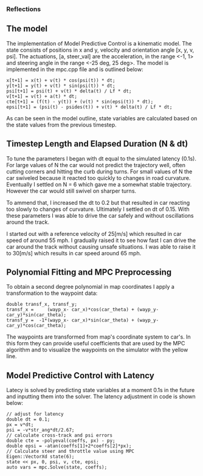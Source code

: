 ### Reflections

## The model

The implementation of Model Predictive Control is a kinematic model. The state consists of positions in x and y, velocity and orientation angle [x, y, v, psi]. The actuations, [a, steer_val] are the acceleration, in the range <-1, 1> and steering angle in the range <-25 deg, 25 deg>. The model is implemented in the mpc.cpp file and is outlined below:

	x[t+1] = x(t) + v(t) * cos(psi(t)) * dt;
	y[t+1] = y(t) + v(t) * sin(psi(t)) * dt;
	psi[t+1] = psi(t) + v(t) * delta(t) / Lf * dt;
	v[t+1] = v(t) + a(t) * dt;
	cte[t+1] = (f(t) - y(t)) + (v(t) * sin(epsi(t)) * dt);
	epsi[t+1] = (psi(t) - psides(t)) + v(t) * delta(t) / Lf * dt;

As can be seen in the model outline, state variables are calculated based on the state values from the previous timestep.

## Timestep Length and Elapsed Duration (N & dt)

To tune the parameters I began with dt equal to the simulated latency (0.1s). For large values of N the car would not predict the trajectory well, often cutting corners and hitting the curb during turns. For small values of N the car swiveled because it reacted too quickly to changes in road curvature. Eventually I settled on N = 6 which gave me a somewhat stable trajectory. However the car would still swivel on sharper turns.

To ammend that, I increased the dt to 0.2 but that resulted in car reacting too slowly to changes of curvature. Ultimately I settled on dt of 0.15. With these parameters I was able to drive the car safely and without oscillations around the track. 

I started out with a reference velocity of 25[m/s] which resulted in car speed of around 55 mph. I gradually raised it to see how fast I can drive the car around the track without causing unsafe situations. I was able to raise it to 30[m/s] which results in car speed around 65 mph.

## Polynomial Fitting and MPC Preprocessing

To obtain a second degree polynomial in map coordinates I apply a transformation to the waypoint data: 

	double transf_x, transf_y;
	transf_x =     (wayp_x- car_x)*cos(car_theta) + (wayp_y- car_y)*sin(car_theta);
	transf_y =  -1*(wayp_x- car_x)*sin(car_theta) + (wayp_y- car_y)*cos(car_theta);

The waypoints are transformed from map's coordinate system to car's. In this form they can provide useful coefficients that are used by the MPC algorithm and to visualize the waypoints on the simulator with the yellow line.

## Model Predictive Control with Latency

Latecy is solved by predicting state variables at a moment 0.1s in the future and inputting them into the solver. The latency adjustment in code is shown below:

	// adjust for latency
	double dt = 0.1;
	px = v*dt;
	psi = -v*str_ang*dt/2.67;
	// calculate cross-track and psi errors
	double cte = -polyeval(coeffs, px) - py;
	double epsi = -atan(coeffs[1]+2*coeffs[2]*px);
	// Calculate steer and throttle value using MPC
	Eigen::VectorXd state(6);
	state << px, 0, psi, v, cte, epsi;
	auto vars = mpc.Solve(state, coeffs);
